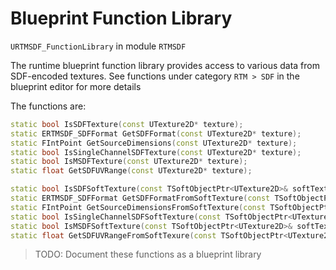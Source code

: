 # Blueprint Function Library
`URTMSDF_FunctionLibrary` in module `RTMSDF`

The runtime blueprint function library provides access to various data from SDF-encoded textures. See functions under category `RTM > SDF` in the blueprint editor for more details

The functions are:
```cpp
static bool IsSDFTexture(const UTexture2D* texture);
static ERTMSDF_SDFFormat GetSDFFormat(const UTexture2D* texture);
static FIntPoint GetSourceDimensions(const UTexture2D* texture);
static bool IsSingleChannelSDFTexture(const UTexture2D* texture);
static bool IsMSDFTexture(const UTexture2D* texture);
static float GetSDFUVRange(const UTexture2D* texture);

static bool IsSDFSoftTexture(const TSoftObjectPtr<UTexture2D>& softTexture);
static ERTMSDF_SDFFormat GetSDFFormatFromSoftTexture(const TSoftObjectPtr<UTexture2D>& softTexture);
static FIntPoint GetSourceDimensionsFromSoftTexture(const TSoftObjectPtr<UTexture2D>& softTexture);
static bool IsSingleChannelSDFSoftTexture(const TSoftObjectPtr<UTexture2D>& softTexture);
static bool IsMSDFSoftTexture(const TSoftObjectPtr<UTexture2D>& softTexture);
static float GetSDFUVRangeFromSoftTexure(const TSoftObjectPtr<UTexture2D>& softTexture);
```


> TODO: Document these functions as a blueprint library 